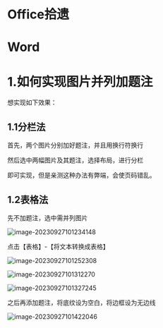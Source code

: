 # Office拾遗

# Word

# 1.如何实现图片并列加题注

想实现如下效果：

## 1.1分栏法

首先，两个图片分别加好题注，并且用换行符换行

然后选中两幅图片及其题注，选择布局，进行分栏

即可实现，但是亲测这种办法有弊端，会使页码错乱。

## 1.2表格法

先不加题注，选中需并列图片

![image-20230927101234148](D:\t_Knowlege\knowlege_system\Office拾遗.assets\image-20230927101234148.png)

点击【表格】-【将文本转换成表格】

![image-20230927101252308](D:\t_Knowlege\knowlege_system\Office拾遗.assets\image-20230927101252308.png)

![image-20230927101312270](D:\t_Knowlege\knowlege_system\Office拾遗.assets\image-20230927101312270.png)

![image-20230927101327245](D:\t_Knowlege\knowlege_system\Office拾遗.assets\image-20230927101327245.png)

之后再添加题注，将底纹设为空白，将边框设为无边线

![image-20230927101422046](D:\t_Knowlege\knowlege_system\Office拾遗.assets\image-20230927101422046.png)